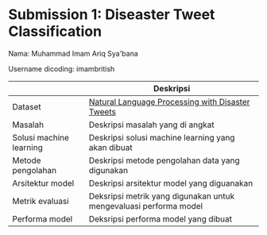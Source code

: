 # Submission 1: Diseaster Tweet Classification
Nama: Muhammad Imam Ariq Sya'bana

Username dicoding: imambritish

| | Deskripsi |
| ----------- | ----------- |
| Dataset | [Natural Language Processing with Disaster Tweets](https://www.kaggle.com/competitions/nlp-getting-started/data) |
| Masalah | Deskripsi masalah yang di angkat |
| Solusi machine learning | Deskripsi solusi machine learning yang akan dibuat |
| Metode pengolahan | Deskripsi metode pengolahan data yang digunakan |
| Arsitektur model | Deskripsi arsitektur model yang diguanakan |
| Metrik evaluasi | Deksripsi metrik yang digunakan untuk mengevaluasi performa model |
| Performa model | Deksripsi performa model yang dibuat |

